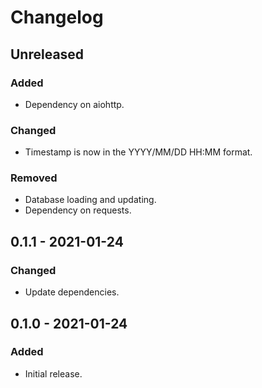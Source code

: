 # Changelog

## Unreleased
### Added
 * Dependency on aiohttp.

### Changed
 * Timestamp is now in the YYYY/MM/DD HH:MM format.

### Removed
 * Database loading and updating.
 * Dependency on requests.

## 0.1.1 - 2021-01-24
### Changed
 * Update dependencies.

## 0.1.0 - 2021-01-24
### Added
 * Initial release.
